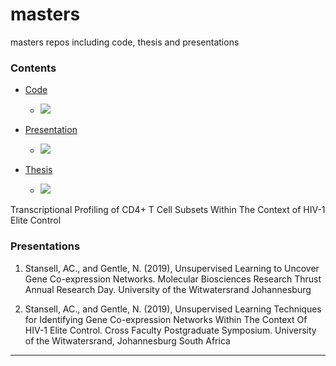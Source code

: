 # masters

masters repos including code, thesis and presentations

### Contents

- [Code](https://github.com/alecstansell/code)
  - ![](https://img.shields.io/badge/status-available-brightgreen)
  
- [Presentation](https://prezi.com/view/VB8c1Geqoy8QndU8WK7t/)
  - ![](https://img.shields.io/badge/status-available-brightgreen)

- [Thesis](https://github.com/alecstansell/thesis)
  - ![](https://img.shields.io/badge/status-available--on--request-blue)
  
Transcriptional Profiling of CD4+ T Cell Subsets Within The Context of HIV-1 Elite Control

### Presentations

1. Stansell, AC., and Gentle, N. (2019), Unsupervised Learning to Uncover Gene Co-expression Networks. Molecular Biosciences Research Thrust Annual Research Day. University of the Witwatersrand Johannesburg

2. Stansell, AC., and Gentle, N. (2019), Unsupervised Learning Techniques for Identifying Gene Co-expression Networks Within The Context Of HIV-1 Elite Control. Cross Faculty Postgraduate Symposium. University of the Witwatersrand, Johannesburg South Africa

---
